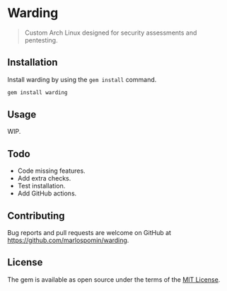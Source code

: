 # Warding

> Custom Arch Linux designed for security assessments and pentesting.

## Installation

Install warding by using the `gem install` command.

```bash
gem install warding
```

## Usage

WIP.

## Todo

* Code missing features.
* Add extra checks.
* Test installation.
* Add GitHub actions.

## Contributing

Bug reports and pull requests are welcome on GitHub at https://github.com/marlospomin/warding.

## License

The gem is available as open source under the terms of the [MIT License](https://opensource.org/licenses/MIT).
